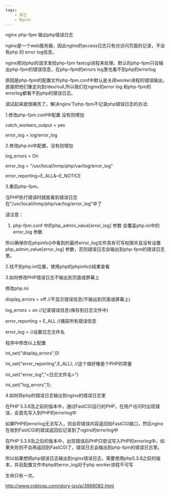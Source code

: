 ```yaml
---
tags:
    - 其它
    - Nginx
---
```


nginx php-fpm 输出php错误日志

nginx是一个web服务器，因此nginx的access日志只有对访问页面的记录，不会有php 的 error log信息。

nginx把对php的请求发给php-fpm fastcgi进程来处理，默认的php-fpm只会输出php-fpm的错误信息，在php-fpm的errors log里也看不到php的errorlog

原因是php-fpm的配置文件php-fpm.conf中默认是关闭worker进程的错误输出，直接把他们重定向到/dev/null,所以我们在nginx的error log 和php-fpm的errorlog都看不到php的错误日志。

调试起来就很痛苦了。解决nginx下php-fpm不记录php错误日志的办法:

1.修改php-fpm.conf中配置 没有则增加

catch_workers_output = yes

error_log = log/error_log

2.修改php.ini中配置，没有则增加

log_errors = On

error_log = "/usr/local/lnmp/php/var/log/error_log"

error_reporting=E_ALL&~E_NOTICE

3.重启php-fpm，

当PHP执行错误时就能看到错误日志在"/usr/local/lnmp/php/var/log/error_log"中了

请注意：

1. php-fpm.conf 中的php_admin_value[error_log] 参数 会覆盖php.ini中的 error_log 参数

所以确保你在phpinfo()中看到的最终error_log文件具有可写权限并且没有设置php_admin_value[error_log] 参数，否则错误日志会输出到php-fpm的错误日志里。

2.找不到php.ini位置，使用php的phpinfo()结果查看

3.如何修改PHP错误日志不输出到页面或屏幕上

修改php.ini

display_errors = off //不显示错误信息(不输出到页面或屏幕上)

log_errors = on //记录错误信息(保存到日志文件中)

error_reporting = E_ALL //捕获所有错误信息

error_log = //设置日志文件名

程序中修改以上配置

ini_set("display_errors",0)

ini_set("error_reporting",E_ALL); //这个值好像是个PHP的常量

ini_set("error_log","<日志文件名>")

ini_set("log_errors",1);

4.如何将php的错误日志输出到nginx的错误日志里

在PHP 5.3.8及之前的版本中，通过FastCGI运行的PHP，在用户访问时出现错误，会首先写入到PHP的errorlog中

如果PHP的errorlog无法写入，则会将错误内容返回给FastCGI接口，然后nginx在收到FastCGI的错误返回后记录到了nginx的errorlog中

在PHP 5.3.9及之后的版本中，出现错误后PHP只尝试写入PHP的errorlog中，如果失败则不会再返回到FastCGI了，错误日志会输出到php-fpm的错误日志里。

所以如果想把php错误日志输出到nginx错误日志，需要使用php5.3.8之前的版本，并且配置文件中php的error_log对于php worker进程不可写

生命只有一次。





http://www.cnblogs.com/glory-jzx/p/3966082.html

